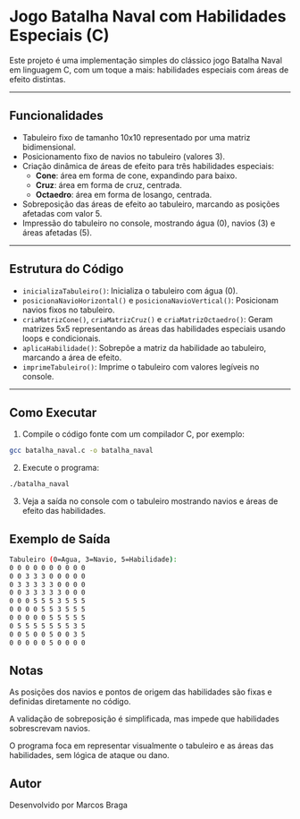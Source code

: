 # Jogo Batalha Naval com Habilidades Especiais (C)

Este projeto é uma implementação simples do clássico jogo Batalha Naval em linguagem C, com um toque a mais: habilidades especiais com áreas de efeito distintas.

---

## Funcionalidades

- Tabuleiro fixo de tamanho 10x10 representado por uma matriz bidimensional.
- Posicionamento fixo de navios no tabuleiro (valores 3).
- Criação dinâmica de áreas de efeito para três habilidades especiais:
    - **Cone**: área em forma de cone, expandindo para baixo.
    - **Cruz**: área em forma de cruz, centrada.
    - **Octaedro**: área em forma de losango, centrada.
- Sobreposição das áreas de efeito ao tabuleiro, marcando as posições afetadas com valor 5.
- Impressão do tabuleiro no console, mostrando água (0), navios (3) e áreas afetadas (5).

---

## Estrutura do Código

- `inicializaTabuleiro()`: Inicializa o tabuleiro com água (0).
- `posicionaNavioHorizontal()` e `posicionaNavioVertical()`: Posicionam navios fixos no tabuleiro.
- `criaMatrizCone()`, `criaMatrizCruz()` e `criaMatrizOctaedro()`: Geram matrizes 5x5 representando as áreas das habilidades especiais usando loops e condicionais.
- `aplicaHabilidade()`: Sobrepõe a matriz da habilidade ao tabuleiro, marcando a área de efeito.
- `imprimeTabuleiro()`: Imprime o tabuleiro com valores legíveis no console.

---

## Como Executar

1. Compile o código fonte com um compilador C, por exemplo:

```bash
gcc batalha_naval.c -o batalha_naval
```
2. Execute o programa:

```bash
./batalha_naval
```

3. Veja a saída no console com o tabuleiro mostrando navios e áreas de efeito das habilidades.

## Exemplo de Saída

``` bash
Tabuleiro (0=Agua, 3=Navio, 5=Habilidade):
0 0 0 0 0 0 0 0 0 0 
0 0 3 3 3 0 0 0 0 0 
0 3 3 3 3 3 0 0 0 0 
0 0 3 3 3 3 3 0 0 0 
0 0 0 5 5 5 3 5 5 5 
0 0 0 0 5 5 3 5 5 5 
0 0 0 0 0 5 5 5 5 5 
0 5 5 5 5 5 5 5 3 5 
0 0 5 0 0 5 0 0 3 5 
0 0 0 0 0 5 0 0 0 0 
```

## Notas
As posições dos navios e pontos de origem das habilidades são fixas e definidas diretamente no código.

A validação de sobreposição é simplificada, mas impede que habilidades sobrescrevam navios.

O programa foca em representar visualmente o tabuleiro e as áreas das habilidades, sem lógica de ataque ou dano.

## Autor
Desenvolvido por Marcos Braga

